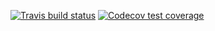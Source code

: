 <!-- badges: start -->
  [![Travis build status](https://travis-ci.org/johnbdonovan/myFirstPackage.svg?branch=master)](https://travis-ci.org/johnbdonovan/myFirstPackage)
  [![Codecov test coverage](https://codecov.io/gh/johnbdonovan/myFirstPackage/branch/master/graph/badge.svg)](https://codecov.io/gh/johnbdonovan/myFirstPackage?branch=master)
  <!-- badges: end -->

